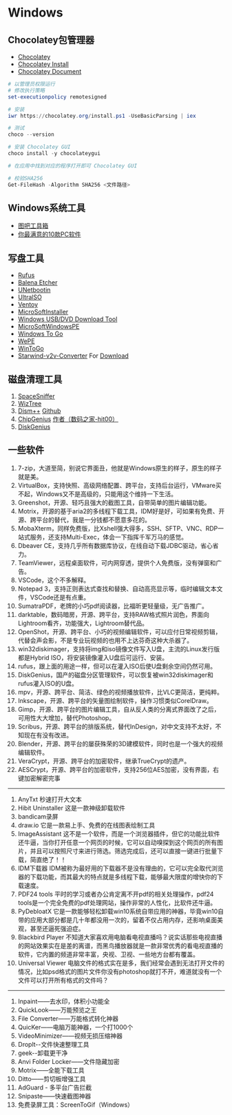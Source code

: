 # Windows
## Chocolatey包管理器
- [Chocolatey](https://chocolatey.org/)
- [Chocolatey Install](https://chocolatey.org/install)
- [Chocolatey Document](https://docs.chocolatey.org/en-us/getting-started#installation)

```powershell
# 以管理员权限运行
# 修改执行策略
set-executionpolicy remotesigned

# 安装
iwr https://chocolatey.org/install.ps1 -UseBasicParsing | iex

# 测试
choco --version

# 安装 Chocolatey GUI
choco install -y chocolateygui

# 在应用中找到对应的程序打开即可 Chocolatey GUI

# 校验SHA256
Get-FileHash -Algorithm SHA256 <文件路径>
```

## Windows系统工具
- [图吧工具箱](http://www.tbtool.cn/)
- [你最满意的10款PC软件](https://www.zhihu.com/question/469450888)

## 写盘工具
- [Rufus](http://rufus.ie/zh/)
- [Balena Etcher](https://etcher.balena.io/)
- [UNetbootin](https://github.com/unetbootin/unetbootin)
- [UltralSO](https://www.ultraiso.com/download.html)
- [Ventoy](https://www.ventoy.net)
- [MicroSoftInstaller](https://www.microsoft.com/zh-cn/software-download/windows11) 
- [Windows USB/DVD Download Tool](https://www.microsoft.com/zh-cn/download/windows-usb-dvd-download-tool)
- [MicroSoftWindowsPE](https://learn.microsoft.com/zh-cn/windows-hardware/get-started/adk-install#other-adk-downloads)
- [Windows To Go](https://learn.microsoft.com/zh-cn/windows/deployment/planning/windows-to-go-overview)
- [WePE](https://www.wepe.com.cn/)
- [WinToGo](https://www.disktool.cn/wintogo.html)
- [Starwind-v2v-Converter](https://www.starwindsoftware.com/starwind-v2v-converter#download) For [Download](https://www.starwindsoftware.com/tmplink/starwindconverter.exe)

## 磁盘清理工具
1. [SpaceSniffer](https://www.fosshub.com)
2. [WizTree](https://www.diskanalyzer.com/)
3. [Dism++](https://www.chuyu.me/zh-Hans/index.html) [Github](https://github.com/Chuyu-Team/Dism-Multi-language)
4. [ChipGenius](https://www.mydigit.cn/thread-263544-1-1.html) [作者（数码之家-hit00）](https://www.mydigit.cn/space-uid-20382.html)
5. [DiskGenius](https://www.diskgenius.com/)

## 一些软件
1. 7-zip，大道至简，别说它界面丑，他就是Windows原生的样子，原生的样子就是美。
2. VirtualBox，支持快照、高级网络配置、跨平台，支持后台运行，VMware买不起，Windows又不是高级的，只能用这个维持一下生活。
3. Greenshot，开源、轻巧且强大的截图工具，自带简单的图片编辑功能。
4. Motrix，开源的基于aria2的多线程下载工具，IDM好是好，可如果有免费、开源、跨平台的替代，我是一分钱都不愿意多花的。
5. MobaXterm，同样免费版，比Xshell强大得多，SSH、SFTP、VNC、RDP一站式服务，还支持Multi-Exec，体会一下指挥千军万马的感觉。
6. Dbeaver CE，支持几乎所有数据库协议，在线自动下载JDBC驱动，省心省力。
7. TeamViewer，远程桌面软件，可内网穿透，提供个人免费版，没有弹窗和广告。
8. VSCode，这个不多解释。
9. Notepad 3，支持正则表达式查找和替换、自动高亮显示等，临时编辑文本文件，VSCode还是有点重。
10. SumatraPDF，老牌的小巧pdf阅读器，比福昕更轻量级，无广告推广。
11. darktable，数码暗房，开源、跨平台，支持RAW格式照片润色，界面向Lightroom看齐，功能强大，Lightroom替代品。
12. OpenShot，开源、跨平台、小巧的视频编辑软件，可以应付日常视频剪辑，代替会声会影，不是专业玩视频的也用不上达芬奇这种大杀器了。
13. win32diskimager，支持将img和iso镜像文件写入U盘，主流的Linux发行版都是Hybrid ISO，将安装镜像灌入U盘后可运行、安装。
14. rufus，跟上面的用途一样，但可以在灌入ISO后使U盘剩余空间仍然可用。
15. DiskGenius，国产的磁盘分区管理软件，可以恢复被win32diskimager和rufus灌入ISO的U盘。
16. mpv，开源、跨平台、简洁、绿色的视频播放软件，比VLC更简洁，更纯粹。
17. Inkscape，开源、跨平台的矢量图绘制软件，操作习惯类似CorelDraw。
18. Gimp，开源、跨平台的图片编辑工具，自从反人类的分离式界面改了之后，可用性大大增加，替代Photoshop。
19. Scribus，开源、跨平台的排版系统，替代InDesign，对中文支持不太好，不知现在有没有改进。
20. Blender，开源、跨平台的屡获殊荣的3D建模软件，同时也是一个强大的视频编辑软件。
21. VeraCrypt，开源、跨平台的加密软件，继承TrueCrypt的遗产。
22. AESCrypt，开源、跨平台的加密软件，支持256位AES加密，没有界面，右键加密解密完事

---

1. AnyTxt 秒速打开大文本
2. Hibit Uninstaller 这是一款神级卸载软件
3. bandicam录屏
4. draw.io 它是一款易上手、免费的在线图表绘制工具
5. ImageAssistant 这不是一个软件，而是一个浏览器插件，但它的功能比软件还牛逼，当你打开任意一个网页的时候，它可以自动嗅探到这个网页的所有图片，并且可以按照尺寸来进行筛选。筛选完成后，还可以直接一键进行批量下载，简直绝了！！
6. IDM下载器 IDM被称为最好用的下载器不是没有理由的，它可以完全取代浏览器的下载功能，而其最大的特点就是多线程下载，能够最大限度的增快你的下载速度。
7. PDF24 tools 平时的学习或者办公肯定离不开pdf的相关处理操作，pdf24 tools是一个完全免费的pdf处理网站，操作非常的人性化，比软件还牛逼。
8. PyDebloatX
它是一款能够轻松卸载win10系统自带应用的神器，毕竟win10自带的应用大部分都是几十年都没用一次的，留着不仅占用内存，还影响桌面美观，甚至还逼死强迫症。
9. Blackbird Player 不知道大家喜欢用电脑看电视直播吗？说实话那些电视直播的网站效果实在是差的离谱，而黑鸟播放器就是一款非常优秀的看电视直播的软件，它内置的频道非常丰富，央视、卫视、一些地方台都有覆盖。
10. Universal Viewer 电脑文件的格式实在是多，我们经常会遇到无法打开文件的情况，比如psd格式的图片文件你没有photoshop就打不开，难道就没有一个文件可以打开所有格式的文件吗？

---

1. Inpaint——去水印，体积小功能全
2. QuickLook——万能预览之王
3. File Converter——万能格式转化神器
4. QuicKer——电脑万能神器，一个打1000个
5. VideoMinimizer——视频无损压缩神器
6. Droplt--文件快速整理工具
7. geek--卸载更干净
8. Anvi Folder Locker——文件隐藏加密
9. Motrix——全能下载工具
10. Ditto——剪切板增强工具
11. AdGuard - 多平台广告拦截
12. Snipaste——快速截图神器
13. 免费录屏工具：ScreenToGif（Windows）
